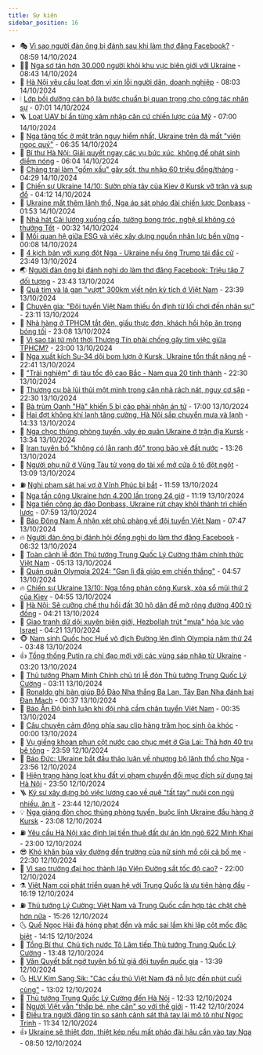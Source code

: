 ```yaml
---
title: Sự kiện
sidebar_position: 16
---
```


<!-- dantri-su-kien:START -->
- 🎭 [Vì sao người đàn ông bị đánh sau khi làm thơ đăng Facebook?](https://dantri.com.vn/phap-luat/vi-sao-nguoi-dan-ong-bi-danh-sau-khi-lam-tho-dang-facebook-20241014151549052.htm) - 08:59 14/10/2024
- 👨‍🏫 [Nga sơ tán hơn 30.000 người khỏi khu vực biên giới với Ukraine](https://dantri.com.vn/the-gioi/nga-so-tan-hon-30000-nguoi-khoi-khu-vuc-bien-gioi-voi-ukraine-20241014153549556.htm) - 08:43 14/10/2024
- 🌮 [Hà Nội yêu cầu loạt đơn vị xin lỗi người dân, doanh nghiệp](https://dantri.com.vn/xa-hoi/ha-noi-yeu-cau-loat-don-vi-xin-loi-nguoi-dan-doanh-nghiep-20241014144755558.htm) - 08:03 14/10/2024
- 🕯 [Lớp bồi dưỡng cán bộ là bước chuẩn bị quan trọng cho công tác nhân sự](https://dantri.com.vn/xa-hoi/lop-boi-duong-can-bo-la-buoc-chuan-bi-quan-trong-cho-cong-tac-nhan-su-20241014140126973.htm) - 07:01 14/10/2024
- 🪜 [Loạt UAV bí ẩn từng xâm nhập căn cứ chiến lược của Mỹ](https://dantri.com.vn/the-gioi/loat-uav-bi-an-tung-xam-nhap-can-cu-chien-luoc-cua-my-20241014135308194.htm) - 07:00 14/10/2024
- 🐘 [Nga tăng tốc ở mặt trận nguy hiểm nhất, Ukraine trên đà mất &quot;viên ngọc quý&quot;](https://dantri.com.vn/the-gioi/nga-tang-toc-o-mat-tran-nguy-hiem-nhat-ukraine-tren-da-mat-vien-ngoc-quy-20241014101356763.htm) - 06:35 14/10/2024
- 🤔 [Bí thư Hà Nội: Giải quyết ngay các vụ bức xúc, không để phát sinh điểm nóng](https://dantri.com.vn/xa-hoi/bi-thu-ha-noi-giai-quyet-ngay-cac-vu-buc-xuc-khong-de-phat-sinh-diem-nong-20241014122404438.htm) - 06:04 14/10/2024
- 🧠 [Chàng trai làm &quot;gốm xấu&quot; gây sốt, thu nhập 60 triệu đồng/tháng](https://dantri.com.vn/lao-dong-viec-lam/chang-trai-lam-gom-xau-gay-sot-thu-nhap-60-trieu-dongthang-20241013163307026.htm) - 04:29 14/10/2024
- 📝 [Chiến sự Ukraine 14/10: Sườn phía tây của Kiev ở Kursk vỡ trận và sụp đổ](https://dantri.com.vn/the-gioi/chien-su-ukraine-1410-suon-phia-tay-cua-kiev-o-kursk-vo-tran-va-sup-do-20241014105920041.htm) - 04:12 14/10/2024
- 🦏 [Ukraine mất thêm lãnh thổ, Nga áp sát pháo đài chiến lược Donbass](https://dantri.com.vn/the-gioi/ukraine-mat-them-lanh-tho-nga-ap-sat-phao-dai-chien-luoc-donbass-20241014081954612.htm) - 01:53 14/10/2024
- 🥰 [Nhà hát Cải lương xuống cấp, tường bong tróc, nghệ sĩ không có thưởng Tết](https://dantri.com.vn/giai-tri/nha-hat-cai-luong-xuong-cap-tuong-bong-troc-nghe-si-khong-co-thuong-tet-20241014022837767.htm) - 00:32 14/10/2024
- 🤗 [Mối quan hệ giữa ESG và việc xây dựng nguồn nhân lực bền vững](https://dantri.com.vn/an-sinh/moi-quan-he-giua-esg-va-viec-xay-dung-nguon-nhan-luc-ben-vung-20241014060830975.htm) - 00:08 14/10/2024
- 🌈 [4 kịch bản với xung đột Nga - Ukraine nếu ông Trump tái đắc cử](https://dantri.com.vn/the-gioi/4-kich-ban-voi-xung-dot-nga-ukraine-neu-ong-trump-tai-dac-cu-20240917143517643.htm) - 23:49 13/10/2024
- 🌏 [Người đàn ông bị đánh nghi do làm thơ đăng Facebook: Triệu tập 7 đối tượng](https://dantri.com.vn/phap-luat/nguoi-dan-ong-bi-danh-nghi-do-lam-tho-dang-facebook-trieu-tap-7-doi-tuong-20241014054509889.htm) - 23:43 13/10/2024
- 💄 [Quả tim và lá gan &quot;vượt&quot; 300km viết nên kỳ tích ở Việt Nam](https://dantri.com.vn/suc-khoe/qua-tim-va-la-gan-vuot-300km-viet-nen-ky-tich-o-viet-nam-20241011161606740.htm) - 23:39 13/10/2024
- 👺 [Chuyên gia: &quot;Đội tuyển Việt Nam thiếu ổn định từ lối chơi đến nhân sự&quot;](https://dantri.com.vn/the-thao/chuyen-gia-doi-tuyen-viet-nam-thieu-on-dinh-tu-loi-choi-den-nhan-su-20241013232828938.htm) - 23:11 13/10/2024
- 👹 [Nhà hàng ở TPHCM tắt đèn, giấu thực đơn, khách hồi hộp ăn trong bóng tối](https://dantri.com.vn/du-lich/nha-hang-o-tphcm-tat-den-giau-thuc-don-khach-hoi-hop-an-trong-bong-toi-20241010144031563.htm) - 23:08 13/10/2024
- 🌊 [Vì sao tài tử một thời Thương Tín phải chống gậy tìm việc giữa TPHCM?](https://dantri.com.vn/giai-tri/vi-sao-tai-tu-mot-thoi-thuong-tin-phai-chong-gay-tim-viec-giua-tphcm-20241013203933579.htm) - 23:00 13/10/2024
- 🤠 [Nga xuất kích Su-34 dội bom lượn ở Kursk, Ukraine tổn thất nặng nề](https://dantri.com.vn/the-gioi/nga-xuat-kich-su-34-doi-bom-luon-o-kursk-ukraine-ton-that-nang-ne-20241014004212298.htm) - 22:41 13/10/2024
- 🎊 [&quot;Trải nghiệm&quot; đi tàu tốc độ cao Bắc - Nam qua 20 tỉnh thành](https://dantri.com.vn/xa-hoi/trai-nghiem-di-tau-toc-do-cao-bac-nam-qua-20-tinh-thanh-20241010113218104.htm) - 22:30 13/10/2024
- 🐘 [Thương cụ bà lủi thủi một mình trong căn nhà rách nát, nguy cơ sập](https://dantri.com.vn/tam-long-nhan-ai/thuong-cu-ba-lui-thui-mot-minh-trong-can-nha-rach-nat-nguy-co-sap-20241013083710102.htm) - 22:30 13/10/2024
- 💂 [Bà trùm Oanh &quot;Hà&quot; khiến 5 bị cáo phải nhận án tử](https://dantri.com.vn/phap-luat/ba-trum-oanh-ha-khien-5-bi-cao-phai-nhan-an-tu-20241013232341204.htm) - 17:00 13/10/2024
- 👹 [Hai đợt không khí lạnh tăng cường, Hà Nội sắp chuyển mưa và lạnh](https://dantri.com.vn/xa-hoi/hai-dot-khong-khi-lanh-tang-cuong-ha-noi-sap-chuyen-mua-va-lanh-20241013201257596.htm) - 14:33 13/10/2024
- 🦒 [Nga chọc thủng phòng tuyến, vây ép quân Ukraine ở trận địa Kursk](https://dantri.com.vn/the-gioi/nga-choc-thung-phong-tuyen-vay-ep-quan-ukraine-o-tran-dia-kursk-20241013173945475.htm) - 13:34 13/10/2024
- 🗽 [Iran tuyên bố &quot;không có lằn ranh đỏ&quot; trong bảo vệ đất nước](https://dantri.com.vn/the-gioi/iran-tuyen-bo-khong-co-lan-ranh-do-trong-bao-ve-dat-nuoc-20241013192813235.htm) - 13:26 13/10/2024
- 💄 [Người phụ nữ ở Vũng Tàu tử vong do tài xế mở cửa ô tô đột ngột](https://dantri.com.vn/xa-hoi/nguoi-phu-nu-o-vung-tau-tu-vong-do-tai-xe-mo-cua-o-to-dot-ngot-20241013200058169.htm) - 13:09 13/10/2024
- ⛽️ [Nghi phạm sát hại vợ ở Vĩnh Phúc bị bắt](https://dantri.com.vn/phap-luat/nghi-pham-sat-hai-vo-o-vinh-phuc-bi-bat-20241013185434354.htm) - 11:59 13/10/2024
- 🥷 [Nga tấn công Ukraine hơn 4.200 lần trong 24 giờ](https://dantri.com.vn/the-gioi/nga-tan-cong-ukraine-hon-4200-lan-trong-24-gio-20241013180020677.htm) - 11:19 13/10/2024
- 🤖 [Nga tiến công áp đảo Donbass, Ukraine rút chạy khỏi thành trì chiến lược](https://dantri.com.vn/the-gioi/nga-tien-cong-ap-dao-donbass-ukraine-rut-chay-khoi-thanh-tri-chien-luoc-20241013143145153.htm) - 07:59 13/10/2024
- 🌊 [Báo Đông Nam Á nhận xét phũ phàng về đội tuyển Việt Nam](https://dantri.com.vn/the-thao/bao-dong-nam-a-nhan-xet-phu-phang-ve-doi-tuyen-viet-nam-20241013144713574.htm) - 07:47 13/10/2024
- 🔥 [Người đàn ông bị đánh hội đồng nghi do làm thơ đăng Facebook](https://dantri.com.vn/phap-luat/nguoi-dan-ong-bi-danh-hoi-dong-nghi-do-lam-tho-dang-facebook-20241013122245745.htm) - 06:32 13/10/2024
- 🦏 [Toàn cảnh lễ đón Thủ tướng Trung Quốc Lý Cường thăm chính thức Việt Nam](https://dantri.com.vn/xa-hoi/toan-canh-le-don-thu-tuong-trung-quoc-ly-cuong-tham-chinh-thuc-viet-nam-20241013120535528.htm) - 05:13 13/10/2024
- 🐘 [Quán quân Olympia 2024: &quot;Gan lì đã giúp em chiến thắng&quot;](https://dantri.com.vn/giao-duc/quan-quan-olympia-2024-gan-li-da-giup-em-chien-thang-20241012215229253.htm) - 04:57 13/10/2024
- 🔥 [Chiến sự Ukraine 13/10: Nga tổng phản công Kursk, xóa sổ mũi thứ 2 của Kiev](https://dantri.com.vn/the-gioi/chien-su-ukraine-1310-nga-tong-phan-cong-kursk-xoa-so-mui-thu-2-cua-kiev-20241013111524107.htm) - 04:55 13/10/2024
- 💼 [Hà Nội: Sẽ cưỡng chế thu hồi đất 30 hộ dân để mở rộng đường 400 tỷ đồng](https://dantri.com.vn/xa-hoi/ha-noi-se-cuong-che-thu-hoi-dat-30-ho-dan-de-mo-rong-duong-400-ty-dong-20241013110948234.htm) - 04:21 13/10/2024
- 🚀 [Giao tranh dữ dội xuyên biên giới, Hezbollah trút &quot;mưa&quot; hỏa lực vào Israel](https://dantri.com.vn/the-gioi/giao-tranh-du-doi-xuyen-bien-gioi-hezbollah-trut-mua-hoa-luc-vao-israel-20241013110926579.htm) - 04:21 13/10/2024
- 🐵 [Nam sinh Quốc học Huế vô địch Đường lên đỉnh Olympia năm thứ 24](https://dantri.com.vn/giao-duc/nam-sinh-quoc-hoc-hue-vo-dich-duong-len-dinh-olympia-nam-thu-24-20241012214943520.htm) - 03:48 13/10/2024
- 👍 [Tổng thống Putin ra chỉ đạo mới với các vùng sáp nhập từ Ukraine](https://dantri.com.vn/the-gioi/tong-thong-putin-ra-chi-dao-moi-voi-cac-vung-sap-nhap-tu-ukraine-20241013095803133.htm) - 03:20 13/10/2024
- 🚦 [Thủ tướng Phạm Minh Chính chủ trì lễ đón Thủ tướng Trung Quốc Lý Cường](https://dantri.com.vn/xa-hoi/thu-tuong-pham-minh-chinh-chu-tri-le-don-thu-tuong-trung-quoc-ly-cuong-20241013070519724.htm) - 03:11 13/10/2024
- 🥸 [Ronaldo ghi bàn giúp Bồ Đào Nha thắng Ba Lan, Tây Ban Nha đánh bại Đan Mạch](https://dantri.com.vn/the-thao/ronaldo-ghi-ban-giup-bo-dao-nha-thang-ba-lan-tay-ban-nha-danh-bai-dan-mach-20241013072917414.htm) - 00:37 13/10/2024
- 🥷 [Báo Ấn Độ bình luận khi đội nhà cầm chân tuyển Việt Nam](https://dantri.com.vn/the-thao/bao-an-do-binh-luan-khi-doi-nha-cam-chan-tuyen-viet-nam-20241013002154138.htm) - 00:35 13/10/2024
- 🤡 [Câu chuyện cảm động phía sau clip hàng trăm học sinh òa khóc](https://dantri.com.vn/giao-duc/cau-chuyen-cam-dong-phia-sau-clip-hang-tram-hoc-sinh-oa-khoc-20241012183302356.htm) - 00:00 13/10/2024
- 🥳 [Vụ giếng khoan phun cột nước cao chục mét ở Gia Lai: Thả hơn 40 trụ bê tông](https://dantri.com.vn/xa-hoi/vu-gieng-khoan-phun-cot-nuoc-cao-chuc-met-o-gia-lai-tha-hon-40-tru-be-tong-20241012052939230.htm) - 23:59 12/10/2024
- 🤩 [Báo Đức: Ukraine bắt đầu thảo luận về nhượng bộ lãnh thổ cho Nga](https://dantri.com.vn/the-gioi/bao-duc-ukraine-bat-dau-thao-luan-ve-nhuong-bo-lanh-tho-cho-nga-20241013064621207.htm) - 23:56 12/10/2024
- 🎡 [Hiện trạng hàng loạt khu đất vi phạm chuyển đổi mục đích sử dụng tại Hà Nội](https://dantri.com.vn/xa-hoi/hien-trang-hang-loat-khu-dat-vi-pham-chuyen-doi-muc-dich-su-dung-tai-ha-noi-20241013040000263.htm) - 23:50 12/10/2024
- 🪜 [Kỹ sư xây dựng bỏ việc lương cao về quê &quot;tất tay&quot; nuôi con ngủ nhiều, ăn ít](https://dantri.com.vn/lao-dong-viec-lam/ky-su-xay-dung-bo-viec-luong-cao-ve-que-tat-tay-nuoi-con-ngu-nhieu-an-it-20241011225052928.htm) - 23:44 12/10/2024
- 💡 [Nga giáng đòn chọc thủng phòng tuyến, buộc lính Ukraine đầu hàng ở Kursk](https://dantri.com.vn/the-gioi/nga-giang-don-choc-thung-phong-tuyen-buoc-linh-ukraine-dau-hang-o-kursk-20241013055629293.htm) - 23:08 12/10/2024
- ⛽️ [Yêu cầu Hà Nội xác định lại tiền thuê đất dự án lớn ngõ 622 Minh Khai](https://dantri.com.vn/xa-hoi/yeu-cau-ha-noi-xac-dinh-lai-tien-thue-dat-du-an-lon-ngo-622-minh-khai-20241012191741634.htm) - 23:00 12/10/2024
- 😎 [Khó khăn bủa vây đường đến trường của nữ sinh mồ côi cả bố mẹ](https://dantri.com.vn/tam-long-nhan-ai/kho-khan-bua-vay-duong-den-truong-cua-nu-sinh-mo-coi-ca-bo-me-20241012093428071.htm) - 22:30 12/10/2024
- 🗽 [Vì sao trường đại học thành lập Viện Đường sắt tốc độ cao?](https://dantri.com.vn/giao-duc/vi-sao-truong-dai-hoc-thanh-lap-vien-duong-sat-toc-do-cao-20241012203327491.htm) - 22:00 12/10/2024
- ⚗️ [Việt Nam coi phát triển quan hệ với Trung Quốc là ưu tiên hàng đầu](https://dantri.com.vn/xa-hoi/viet-nam-coi-phat-trien-quan-he-voi-trung-quoc-la-uu-tien-hang-dau-20241012223851718.htm) - 16:19 12/10/2024
- ⛽️ [Thủ tướng Lý Cường: Việt Nam và Trung Quốc cần hợp tác chặt chẽ hơn nữa](https://dantri.com.vn/xa-hoi/thu-tuong-ly-cuong-viet-nam-va-trung-quoc-can-hop-tac-chat-che-hon-nua-20241012214032423.htm) - 15:26 12/10/2024
- 🌜 [Quế Ngọc Hải đá hỏng phạt đền và mắc sai lầm khi lập cột mốc đặc biệt](https://dantri.com.vn/the-thao/que-ngoc-hai-da-hong-phat-den-va-mac-sai-lam-khi-lap-cot-moc-dac-biet-20241012210652558.htm) - 14:15 12/10/2024
- 🦩 [Tổng Bí thư, Chủ tịch nước Tô Lâm tiếp Thủ tướng Trung Quốc Lý Cường](https://dantri.com.vn/xa-hoi/tong-bi-thu-chu-tich-nuoc-to-lam-tiep-thu-tuong-trung-quoc-ly-cuong-20241012170557207.htm) - 13:48 12/10/2024
- 🦒 [Văn Quyết bất ngờ tuyên bố từ giã đội tuyển quốc gia](https://dantri.com.vn/the-thao/van-quyet-bat-ngo-tuyen-bo-tu-gia-doi-tuyen-quoc-gia-20241012203926093.htm) - 13:39 12/10/2024
- 🌜 [HLV Kim Sang Sik: &quot;Các cầu thủ Việt Nam đã nỗ lực đến phút cuối cùng&quot;](https://dantri.com.vn/the-thao/hlv-kim-sang-sik-cac-cau-thu-viet-nam-da-no-luc-den-phut-cuoi-cung-20241012200154508.htm) - 13:02 12/10/2024
- 🐎 [Thủ tướng Trung Quốc Lý Cường đến Hà Nội](https://dantri.com.vn/xa-hoi/thu-tuong-trung-quoc-ly-cuong-den-ha-noi-20241012164310869.htm) - 12:33 12/10/2024
- 🌋 [Người Việt vẫn &quot;thấp bé, nhẹ cân&quot; so với thế giới](https://dantri.com.vn/suc-khoe/nguoi-viet-van-thap-be-nhe-can-so-voi-the-gioi-20241012184118235.htm) - 11:42 12/10/2024
- 🧰 [Điều tra người đăng tin so sánh cảnh sát thả tay lái mô tô như Ngọc Trinh](https://dantri.com.vn/xa-hoi/dieu-tra-nguoi-dang-tin-so-sanh-canh-sat-tha-tay-lai-mo-to-nhu-ngoc-trinh-20241012174456369.htm) - 11:34 12/10/2024
- 👍 [Ukraine sẽ thiệt đơn, thiệt kép nếu mất pháo đài hậu cần vào tay Nga](https://dantri.com.vn/the-gioi/ukraine-se-thiet-don-thiet-kep-neu-mat-phao-dai-hau-can-vao-tay-nga-20241012151507248.htm) - 08:50 12/10/2024<!-- dantri-su-kien:END -->
